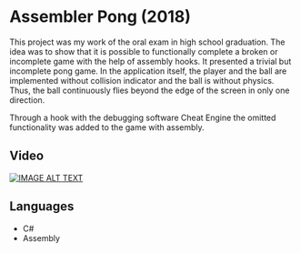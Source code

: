 # Assembler Pong (2018)

This project was my work of the oral exam in high school graduation.
The idea was to show that it is possible to functionally complete a broken or incomplete game with the help of assembly hooks.
It presented a trivial but incomplete pong game.
In the application itself, the player and the ball are implemented without collision indicator and the ball is
without physics.
Thus, the ball continuously flies beyond the edge of the screen in only one direction.

Through a hook with the debugging software Cheat Engine the omitted
functionality was added to the game with assembly.

## Video

[![IMAGE ALT TEXT](http://img.youtube.com/vi/I3MMMUBKEHQ/0.jpg)](http://www.youtube.com/watch?v=I3MMMUBKEHQ "Assembler fixed Pong Game")

## Languages
- C#
- Assembly
